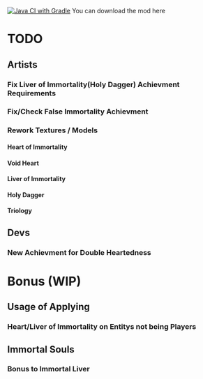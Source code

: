 [![Java CI with Gradle](https://github.com/Hempflingclub/Immortality-Fabric/actions/workflows/gradle.yml/badge.svg)](https://github.com/Hempflingclub/Immortality-Fabric/actions/workflows/gradle.yml)
You can download the mod here
# TODO

## Artists

### Fix Liver of Immortality(Holy Dagger) Achievment Requirements

### Fix/Check False Immortality Achievment

### Rework Textures / Models

#### Heart of Immortality

#### Void Heart

#### Liver of Immortality

#### Holy Dagger

#### Triology

## Devs

### New Achievment for Double Heartedness

# Bonus (WIP)

## Usage of Applying

### Heart/Liver of Immortality on Entitys not being Players

## Immortal Souls

### Bonus to Immortal Liver
